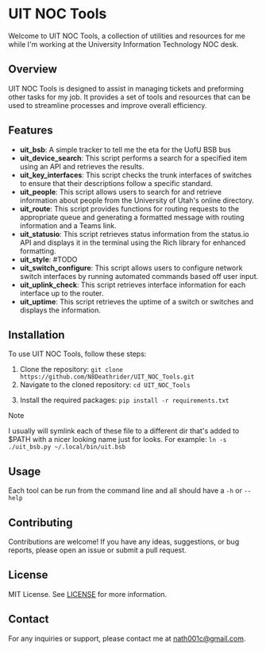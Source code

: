 # UIT NOC Tools

Welcome to UIT NOC Tools, a collection of utilities and resources for me while I'm working at the University Information Technology NOC desk.

## Overview

UIT NOC Tools is designed to assist in managing tickets and preforming other tasks for my job. It provides a set of tools and resources that can be used to streamline processes and improve overall efficiency.

## Features

- **uit_bsb**: A simple tracker to tell me the eta for the UofU BSB bus
- **uit_device_search**: This script performs a search for a specified item using an API and retrieves the results.
- **uit_key_interfaces**: This script checks the trunk interfaces of switches to ensure that their descriptions follow a specific standard.
- **uit_people**: This script allows users to search for and retrieve information about people from the University of Utah's online directory.
- **uit_route**: This script provides functions for routing requests to the appropriate queue and generating a formatted message with routing information and a Teams link.
- **uit_statusio**: This script retrieves status information from the status.io API and displays it in the terminal using the Rich library for enhanced formatting.
- **uit_style**: #TODO
- **uit_switch_configure**: This script allows users to configure network switch interfaces by running automated commands based off user input.
- **uit_uplink_check**: This script retrieves interface information for each interface up to the router.
- **uit_uptime**: This script retrieves the uptime of a switch or switches and displays the information.

## Installation

To use UIT NOC Tools, follow these steps:

1. Clone the repository: `git clone https://github.com/N8Deathrider/UIT_NOC_Tools.git`
2. Navigate to the cloned repository: `cd UIT_NOC_Tools`
<!-- 3. It's recommended to create a virtual environment to isolate your project: `python3 -m venv env`
4. Activate the virtual environment: 
   - On Mac/Linux: `source env/bin/activate`
   - On Windows: `.\env\Scripts\activate`
5. Install the required packages: `pip install -r requirements.txt` -->
3. Install the required packages: `pip install -r requirements.txt`

> [!NOTE]
> I usually will symlink each of these file to a different dir that's added to $PATH with a nicer looking name just for looks.
> For example: `ln -s ./uit_bsb.py ~/.local/bin/uit.bsb`

## Usage

Each tool can be run from the command line and all should have a `-h` or `--help`

## Contributing

Contributions are welcome! If you have any ideas, suggestions, or bug reports, please open an issue or submit a pull request.

## License

MIT License. See [LICENSE](LICENSE) for more information.

## Contact

For any inquiries or support, please contact me at nath001c@gmail.com.
